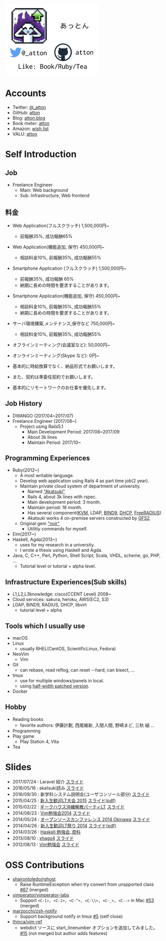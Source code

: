 <title>atton-.github.com</title>

<img src="business_card.png" alt="めいし" width="300px">


# Accounts
* Twitter: [@_atton](https://twitter.com/_atton)
* GitHub:  [atton](https://github.com/atton)
* Blog: [atton.blog](https://attonblog.blogspot.jp/)
* Book meter: [atton](https://bookmeter.com/users/764422)
* Amazon: [wish list](https://www.amazon.co.jp/registry/wishlist/273DXGJEJLEVN/)
* VALU: [atton](https://valu.is/atton)

# Self Introduction

## Job
* Freelance Engineer
    * Main: Web background
    * Sub: Infrastructure, Web frontend

## 料金
* Web Application(フルスクラッチ) 1,500,000円~
    * 前報酬35%, 成功報酬65%
* Web Application(機能追加, 保守) 450,000円~
    * 相談料金10%, 前報酬35%, 成功報酬55%
* Smartphone Application (フルスクラッチ) 1,500,000円~
    * 前報酬35%, 成功報酬 65%
    * 納期に長めの時間を要求することがあります。
* Smartphone Application(機能追加, 保守) 450,000円~
    * 相談料金10%, 前報酬35%, 成功報酬55%
    * 納期に長めの時間を要求することがあります。
* サーバ環境構築,メンテナンス,保守など 750,000円~
    * 相談料金10%, 前報酬35%, 成功報酬55%
* オフラインミーティング(会議室など): 50,000円~
* オンラインミーティング(Skype など): 0円~

* 基本的に時給換算でなく、納品形式でお願いします。
* また、契約は準委任契約でお願いします。
* 基本的にリモートワークのお仕事を優先します。


## Job History
* DWANGO (2017/04~2017/07)
* Freelance Engineer (2017/08~)
    * Project using Rails5.1
        * Main Development Period: 2017/08~2017/09
        * About 3k lines
        * Maintain Period: 2017/10~

## Programming Experiences
* Ruby(2012~)
    * A most writable language.
    * Develop web application using Rails 4 as part time job(2 year).
    * Maintain private cloud system of department of university.
        * Named ["Akatsuki"](https://attonblog.blogspot.jp/2016/05/akatsuki-reading.html)
        * Rails 4, about 3k lines with rspec.
        * Main development period: 3 month.
        * Maintain period: 18 month.
        * Has several component([KVM](https://attonblog.blogspot.jp/2015/10/control-kvm-using-fog-libvirt.html), LDAP, [BIND9](https://attonblog.blogspot.jp/2015/10/bind-sdb-with-rails.html), [DHCP](https://attonblog.blogspot.jp/2015/12/freeradius-multiple-dhcp.html), [FreeRADIUS](https://attonblog.blogspot.jp/2015/10/freeradius-dhcp-with-rails.html))
        * Akatsuki works 4 on-premise servers constructed by [GFS2](https://attonblog.blogspot.jp/2015/11/centos7-hacluster-gfs2.html).
    * Original gem ["noir"](https://github.com/atton/noir)
        * Utilitiy commands for myself.
* Elm(2017~)
* Haskell, Agda(2013~)
    * uses for my research in a university.
    * I wrote a thesis using Haskell and Agda.
* Java, C, C++, Perl, Python, Shell Script, Scala, VHDL, scheme, go, PHP, ...
    * Tutorial level or tutorial + alpha level.

## Infrastructure Experiences(Sub skills)
* L1,L2,L3knowledge: cisco(CCENT Level) 2008~
* Cloud services: sakura, heroku, AWS(EC2, S3)
* LDAP, BIND9, RADIUS, DHCP, libvirt
    * tutorial level + alpha

## Tools which I usually use
* macOS
* Linux
    * usually RHEL(CentOS, ScientificLinux, Fedora)
* NeoVim
    * Vim
* Git
    * can rebase, read reflog, can reset --hard, can bisect, ...
* tmux
    * use for multiple windows/panels in local.
    * using [half-width patched version](https://attonblog.blogspot.jp/2017/04/full-width-tmux.html).
* Docker

## Hobby
* Reading books
    * favorite authors: 伊藤計劃, 西尾維新, 入間人間, 野崎まど, 三秋 縋 ...
* Programming
* Play game
    * Play Station 4, Vita
* Tea


# Slides
* 2017/07/24 : Laravel 紹介 [スライド](slides/laravel51/slide.html)
* 2016/05/16 : akatsuki読み [スライド](slides/akatsuki-reading/slide.html)
* 2016/09/30 : 新学科システム説明会(ユーザコンソール部分) [スライド](slides/syskan-new-system-presentation/slide.html)
* 2015/04/25 : [新入生歓迎LT大会 2015](https://a2abe3fb399b60bc8c18fbfcd3.doorkeeper.jp/events/23373) [スライド(pdf)](slides/ie-lt-2015/ie-lt-2015.pdf)
* 2015/02/22 : [ギークハウス沖縄解散パーティLT](https://atnd.org/events/61450) [スライド](slides/geeoki_last/geeoki.html)
* 2014/08/23 : [Vim勉強会2014](https://atnd.org/events/55445) [スライド](slides/ie-vim-2014/slide.html)
* 2014/05/24 : [オープンソースカンファレンス 2014 Okinawa](http://www.ospn.jp/osc2014-okinawa/) [スライド](slides/osc2014/slide.html)
* 2014/04/26 : [新入生歓迎LT祭り 2014](https://atnd.org/events/49555) [スライド(pdf)](slides/ie-lt-2014/ie-lt-2014.pdf)
* 2014/03/26 : [Haskell 勉強会](https://atnd.org/events/48884)_[資料](https://github.com/ie-developers/ie-haskell)
* 2013/08/10 : [xhago4](http://hago.doorkeeper.jp/events/4396) [スライド](slides/xhago4/xhago4.html)
* 2012/08/13 : [Vim勉強会](http://atnd.org/events/30822) [スライド](slides/iedev_vim/iedev_vim.html)


# OSS Contributions
* [shairontoledo/rghost](https://github.com/shairontoledo/rghost)
    * Raise RuntimeException when try convert from unspported class [#67](https://github.com/shairontoledo/rghost/pull/67) (merged)
* [vimperator/vimperator-labs](https://github.com/vimperator/vimperator-labs)
    * Support `<C-[>, <C-]>, <C-^>, <C-\\>, <C-_>, <C-->` in Mac [#53](https://github.com/vimperator/vimperator-labs/pull/53) (merged)
* [marzocchi/zsh-notify](https://github.com/marzocchi/zsh-notify)
    * Support background notify in tmux [#5](https://github.com/marzocchi/zsh-notify/pull/5) (self close)
* [thinca/vim-ref](https://github.com/thinca/vim-ref)
    * webdict ソースに start_linenumber オプションを追加してみました。 [#15](https://github.com/thinca/vim-ref/pull/15) (not merged but author adds features)
